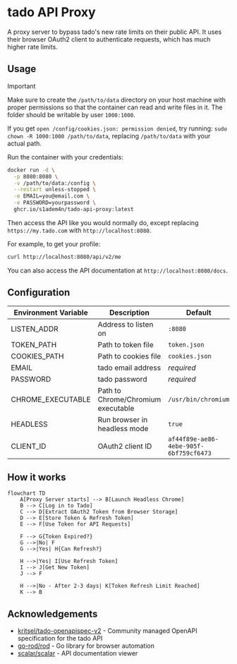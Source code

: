 # tado API Proxy
A proxy server to bypass tado's new rate limits on their public API. It uses their browser OAuth2 client to authenticate requests, which has much higher rate limits.

## Usage
> [!IMPORTANT]
> Make sure to create the `/path/to/data` directory on your host machine with proper permissions so that the container can read and write files in it. The folder should be writable by user `1000:1000`.
>
> If you get `open /config/cookies.json: permission denied`, try running: `sudo chown -R 1000:1000 /path/to/data`, replacing `/path/to/data` with your actual path.

Run the container with your credentials:
```sh
docker run -d \
  -p 8080:8080 \
  -v /path/to/data:/config \
  --restart unless-stopped \
  -e EMAIL=you@email.com \
  -e PASSWORD=yourpassword \
  ghcr.io/s1adem4n/tado-api-proxy:latest
```

Then access the API like you would normally do, except replacing `https://my.tado.com` with `http://localhost:8080`.

For example, to get your profile:
```sh
curl http://localhost:8080/api/v2/me
```

You can also access the API documentation at `http://localhost:8080/docs`.

## Configuration
| Environment Variable | Description                        | Default                                |
| -------------------- | ---------------------------------- | -------------------------------------- |
| LISTEN_ADDR          | Address to listen on               | `:8080`                                |
| TOKEN_PATH           | Path to token file                 | `token.json`                           |
| COOKIES_PATH         | Path to cookies file               | `cookies.json`                         |
| EMAIL                | tado email address                 | *required*                             |
| PASSWORD             | tado password                      | *required*                             |
| CHROME_EXECUTABLE    | Path to Chrome/Chromium executable | `/usr/bin/chromium`                    |
| HEADLESS             | Run browser in headless mode       | `true`                                 |
| CLIENT_ID            | OAuth2 client ID                   | `af44f89e-ae86-4ebe-905f-6bf759cf6473` |


## How it works
```mermaid
flowchart TD
    A[Proxy Server starts] --> B[Launch Headless Chrome]
    B --> C[Log in to Tado]
    C --> D[Extract OAuth2 Token from Browser Storage]
    D --> E[Store Token & Refresh Token]
    E --> F[Use Token for API Requests]
    
    F --> G{Token Expired?}
    G -->|No| F
    G -->|Yes| H{Can Refresh?}
    
    H -->|Yes| I[Use Refresh Token]
    I --> J[Get New Token]
    J --> F
    
    H -->|No - After 2-3 days| K[Token Refresh Limit Reached]
    K --> B
```

## Acknowledgements
- [kritsel/tado-openapispec-v2](https://github.com/kritsel/tado-openapispec-v2) - Community managed OpenAPI specification for the tado API
- [go-rod/rod](https://github.com/go-rod/rod) - Go library for browser automation
- [scalar/scalar](https://github.com/scalar/scalar) - API documentation viewer
